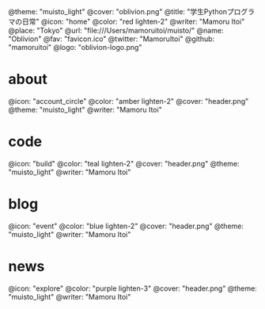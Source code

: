 @theme: "muisto_light"
@cover: "oblivion.png"
@title: "学生Pythonプログラマの日常"
@icon: "home"
@color: "red lighten-2"
@writer: "Mamoru Itoi"
@place: "Tokyo"
@url: "file:///Users/mamoruitoi/muisto/"
@name: "Oblivion"
@fav: "favicon.ico"
@twitter: "MamoruItoi"
@github: "mamoruitoi"
@logo: "oblivion-logo.png"

# about
@icon: "account_circle"
@color: "amber lighten-2"
@cover: "header.png"
@theme: "muisto_light"
@writer: "Mamoru Itoi"

# code
@icon: "build"
@color: "teal lighten-2"
@cover: "header.png"
@theme: "muisto_light"
@writer: "Mamoru Itoi"

# blog
@icon: "event"
@color: "blue lighten-2"
@cover: "header.png"
@theme: "muisto_light"
@writer: "Mamoru Itoi"

# news
@icon: "explore"
@color: "purple lighten-3"
@cover: "header.png"
@theme: "muisto_light"
@writer: "Mamoru Itoi"
